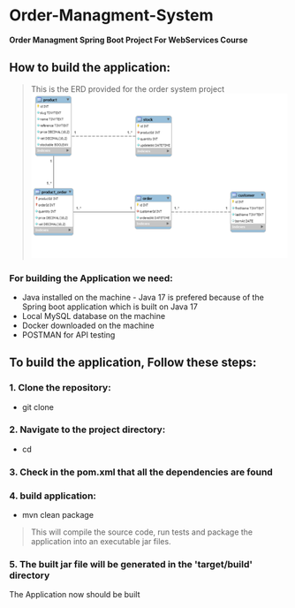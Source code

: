 # Order-Managment-System
**Order Managment Spring Boot Project For WebServices Course**
## How to build the application:
> This is the ERD provided for the order system project
![Image Description](./ERD-Assigment2.png)
### For building the Application we need:
- Java installed on the machine - Java 17 is prefered because of the Spring boot application which is built on Java 17
- Local MySQL database on the machine
- Docker downloaded on the machine
- POSTMAN for API testing
## To build the application, Follow these steps:
### 1. Clone the repository: 
- git clone <repository-url>
### 2. Navigate to the project directory: 
- cd <project-directory> 
### 3. Check in the pom.xml that all the dependencies are found
### 4. build application:
- mvn clean package
> This will compile the source code, run tests and package the application into an executable jar files.
### 5. The built jar file will be generated in the 'target/build' directory
The Application now should be built

